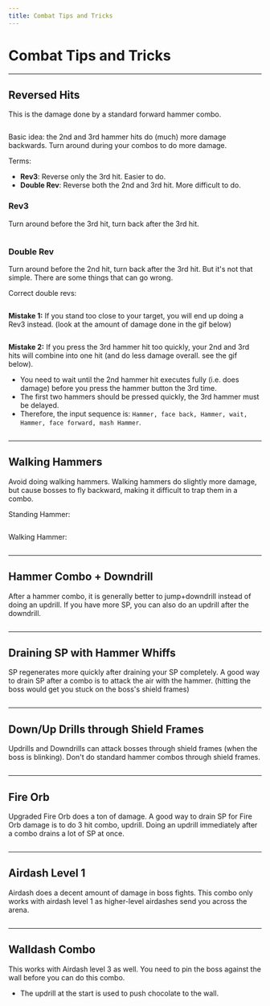 ```yaml
---
title: Combat Tips and Tricks
---
```

# Combat Tips and Tricks

------

## Reversed Hits

This is the damage done by a standard forward hammer combo.

<img class='gfyitem' data-id='VainActiveJabiru'/>

Basic idea: the 2nd and 3rd hammer hits do (much) more damage backwards. Turn around during your combos to do more damage.

Terms:
* **Rev3**: Reverse only the 3rd hit. Easier to do.
* **Double Rev**: Reverse both the 2nd and 3rd hit. More difficult to do.

### Rev3
Turn around before the 3rd hit, turn back after the 3rd hit.

<img class='gfyitem' data-id='KeenHairyDachshund'/>

### Double Rev
Turn around before the 2nd hit, turn back after the 3rd hit. But it's not that simple. There are some things that can go wrong.

Correct double revs:

<img class='gfyitem' data-id='ScaryHandmadeEgg'/>

**Mistake 1:** If you stand too close to your target, you will end up doing a Rev3 instead. (look at the amount of damage done in the gif below)

<img class='gfyitem' data-id='TinyGlassCrocodile'/>

**Mistake 2:** If you press the 3rd hammer hit too quickly, your 2nd and 3rd hits will combine into one hit (and do less damage overall. see the gif below).
* You need to wait until the 2nd hammer hit executes fully (i.e. does damage) before you press the hammer button the 3rd time.
* The first two hammers should be pressed quickly, the 3rd hammer must be delayed.
* Therefore, the input sequence is: `Hammer, face back, Hammer, wait, Hammer, face forward, mash Hammer`.

<img class='gfyitem' data-id='BowedSnarlingDartfrog'/>

------

## Walking Hammers
Avoid doing walking hammers. Walking hammers do slightly more damage, but cause bosses to fly backward, making it difficult to trap them in a combo.

Standing Hammer:

<img class='gfyitem' data-id='CoarseAmusingBigmouthbass'/>

Walking Hammer:

<img class='gfyitem' data-id='PerfumedFavorableKingfisher'/>

------

## Hammer Combo + Downdrill
After a hammer combo, it is generally better to jump+downdrill instead of doing an updrill.
If you have more SP, you can also do an updrill after the downdrill.

<img class='gfyitem' data-id='HospitableKindDiscus'/>

------

## Draining SP with Hammer Whiffs
SP regenerates more quickly after draining your SP completely. A good way to drain SP after a combo is to attack the air with the hammer. (hitting the boss would get you stuck on the boss's shield frames)

<img class='gfyitem' data-id='ExcitableOrnateAfricanrockpython'/>

------

## Down/Up Drills through Shield Frames
Updrills and Downdrills can attack bosses through shield frames (when the boss is blinking). Don't do standard hammer combos through shield frames.

<img class='gfyitem' data-id='ImpureTightIcefish'/>

------

## Fire Orb
Upgraded Fire Orb does a ton of damage. A good way to drain SP for Fire Orb damage is to do 3 hit combo, updrill. Doing an updrill immediately after a combo drains a lot of SP at once.

<img class='gfyitem' data-id='AntiqueTintedAfricancivet'/>

------

## Airdash Level 1
Airdash does a decent amount of damage in boss fights. This combo only works with airdash level 1 as higher-level airdashes send you across the arena.

<img class='gfyitem' data-id='MarvelousImpureIraniangroundjay'/>

------

## Walldash Combo
This works with Airdash level 3 as well. You need to pin the boss against the wall before you can do this combo.
* The updrill at the start is used to push chocolate to the wall.

<img class='gfyitem' data-id='ScarceBonyHellbender'/>
